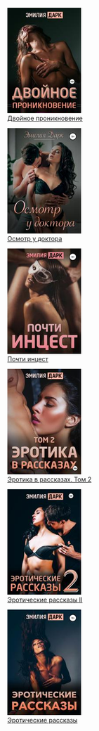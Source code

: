 ![](Двойное%20проникновение.jpg)  
[Двойное проникновение](Двойное%20проникновение.md)

![](Осмотр%20у%20доктора.jpg)  
[Осмотр у доктора](Осмотр%20у%20доктора.md)

![](Почти%20инцест.jpg)  
[Почти инцест](Почти%20инцест.md)

![](Эротика%20в%20рассказах.%20Том%202.jpg)  
[Эротика в рассказах. Том 2](Эротика%20в%20рассказах.%20Том%202.md)

![](Эротические%20рассказы%20II.jpg)  
[Эротические рассказы II](Эротические%20рассказы%20II.md)

![](Эротические%20рассказы.jpg)  
[Эротические рассказы](Эротические%20рассказы.md)
